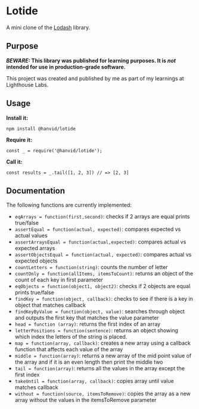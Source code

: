 # Lotide

A mini clone of the [Lodash](https://lodash.com) library.

## Purpose

**_BEWARE:_ This library was published for learning purposes. It is _not_ intended for use in production-grade software.**

This project was created and published by me as part of my learnings at Lighthouse Labs. 

## Usage

**Install it:**

`npm install @hanvid/lotide`

**Require it:**

`const _ = require('@hanvid/lotide');`

**Call it:**

`const results = _.tail([1, 2, 3]) // => [2, 3]`

## Documentation

The following functions are currently implemented:

* `eqArrays = function(first,second)`: checks if 2 arrays are equal prints true/false
* `assertEqual = function(actual, expected)`: compares expected vs actual values
* `assertArraysEqual = function(actual,expected)`: compares actual vs expected arrays 
* `assertObjectsEqual = function(actual, expected)`: compares actual vs expected objects
* `countLetters = function(string)`: counts the number of letter 
* `countOnly = function(allItems, itemsToCount)`: returns an object of the count of each key in first parameter
* `eqObjects = function(object1, object2)`: checks if 2 objects are equal prints true/false
* `findKey = function(object, callback)`: checks to see if there is a key in object that matches callback
* `findKeyByValue = function(object, value)`: searches through object and outputs the first key that matches the value parameter
* `head = function (array)`: returns the first index of an array
* `letterPositions = function(sentence)`: returns an object showing which index the letters of the string is placed.
* `map = function(array, callback)`: creates a new array using a callback function that affects each value of the array
* `middle = function(array)`: returns a new array of the mid point value of the array and if it is an even length then print the middle two
* `tail = function(array)`: returns all the values in the array except the first index
* `takeUntil = function(array, callback)`: copies array until value matches callback
* `without = function(source, itemsToRemove)`: copies the array as a new array without the values in the itemsToRemove parameter